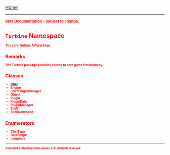 <a href="index">Home</a>
<hr/>
<sub style="color:red; font-weight:bold">Beta Documentation - Subject to change.<sub>

# `Turbine` Namespace
The core Turbine API package.

## Remarks
The Turbine package provides access to core game functionality.

## Classes
* <a href="turbine.chat">Chat</a>
* Engine
* LotroPluginManager
* Object
* Plugin
* PluginData
* PluginManager
* Shell
* ShellCommand 


## Enumerators
* ChatType
* DataScope
* Language

<hr/>
<sub>Copyright &copy; Standing Stone Games, LLC.  All rights reserved.</sub>